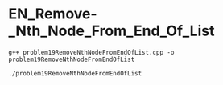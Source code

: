 # EN_Remove-_Nth_Node_From_End_Of_List

```
g++ problem19RemoveNthNodeFromEndOfList.cpp -o problem19RemoveNthNodeFromEndOfList
```
```
./problem19RemoveNthNodeFromEndOfList
```
